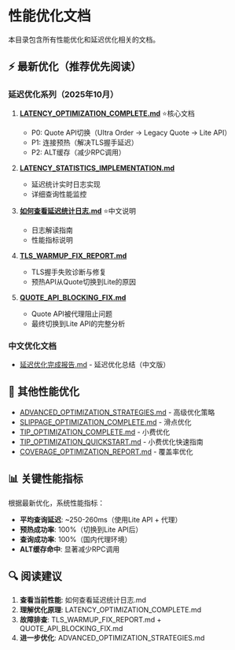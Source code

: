 # 性能优化文档

本目录包含所有性能优化和延迟优化相关的文档。

## ⚡ 最新优化（推荐优先阅读）

### 延迟优化系列（2025年10月）
1. **[LATENCY_OPTIMIZATION_COMPLETE.md](./LATENCY_OPTIMIZATION_COMPLETE.md)** ⭐核心文档
   - P0: Quote API切换（Ultra Order → Legacy Quote → Lite API）
   - P1: 连接预热（解决TLS握手延迟）
   - P2: ALT缓存（减少RPC调用）
   
2. **[LATENCY_STATISTICS_IMPLEMENTATION.md](./LATENCY_STATISTICS_IMPLEMENTATION.md)**
   - 延迟统计实时日志实现
   - 详细查询性能监控
   
3. **[如何查看延迟统计日志.md](./如何查看延迟统计日志.md)** ⭐中文说明
   - 日志解读指南
   - 性能指标说明
   
4. **[TLS_WARMUP_FIX_REPORT.md](./TLS_WARMUP_FIX_REPORT.md)**
   - TLS握手失败诊断与修复
   - 预热API从Quote切换到Lite的原因
   
5. **[QUOTE_API_BLOCKING_FIX.md](./QUOTE_API_BLOCKING_FIX.md)**
   - Quote API被代理阻止问题
   - 最终切换到Lite API的完整分析

### 中文优化文档
- [延迟优化完成报告.md](./延迟优化完成报告.md) - 延迟优化总结（中文版）

## 🚀 其他性能优化

- [ADVANCED_OPTIMIZATION_STRATEGIES.md](./ADVANCED_OPTIMIZATION_STRATEGIES.md) - 高级优化策略
- [SLIPPAGE_OPTIMIZATION_COMPLETE.md](./SLIPPAGE_OPTIMIZATION_COMPLETE.md) - 滑点优化
- [TIP_OPTIMIZATION_COMPLETE.md](./TIP_OPTIMIZATION_COMPLETE.md) - 小费优化
- [TIP_OPTIMIZATION_QUICKSTART.md](./TIP_OPTIMIZATION_QUICKSTART.md) - 小费优化快速指南
- [COVERAGE_OPTIMIZATION_REPORT.md](./COVERAGE_OPTIMIZATION_REPORT.md) - 覆盖率优化

## 📊 关键性能指标

根据最新优化，系统性能指标：
- **平均查询延迟**: ~250-260ms（使用Lite API + 代理）
- **预热成功率**: 100%（切换到Lite API后）
- **查询成功率**: 100%（国内代理环境）
- **ALT缓存命中**: 显著减少RPC调用

## 🔍 阅读建议

1. **查看当前性能**: 如何查看延迟统计日志.md
2. **理解优化原理**: LATENCY_OPTIMIZATION_COMPLETE.md
3. **故障排查**: TLS_WARMUP_FIX_REPORT.md + QUOTE_API_BLOCKING_FIX.md
4. **进一步优化**: ADVANCED_OPTIMIZATION_STRATEGIES.md

